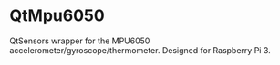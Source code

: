 # QtMpu6050
QtSensors wrapper for the MPU6050 accelerometer/gyroscope/thermometer.
Designed for Raspberry Pi 3.
